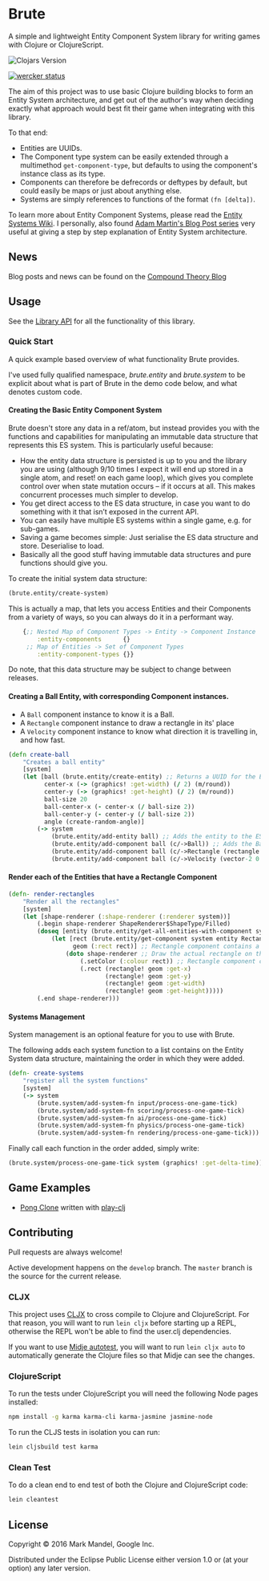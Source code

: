 # Brute

A simple and lightweight Entity Component System library for writing games with Clojure or ClojureScript.

![Clojars Version](https://clojars.org/brute/latest-version.svg?v=2)

[![wercker status](https://app.wercker.com/status/5f5d692036ee110c41a50ccc7b6f4ae5/m "wercker status")](https://app.wercker.com/project/bykey/5f5d692036ee110c41a50ccc7b6f4ae5)

The aim of this project was to use basic Clojure building blocks to form an Entity System architecture, and get out of the
author's way when deciding exactly what approach would best fit their game when integrating with this library.

To that end:

- Entities are UUIDs.
- The Component type system can be easily extended through a multimethod `get-component-type`, but defaults to using the component's instance class as its type.
- Components can therefore be defrecords or deftypes by default, but could easily be maps or just about anything else.
- Systems are simply references to functions of the format `(fn [delta])`.

To learn more about Entity Component Systems, please read the [Entity Systems Wiki](http://entity-systems.wikidot.com/).
I personally, also found [Adam Martin's Blog Post series](http://t-machine.org/index.php/2007/09/03/entity-systems-are-the-future-of-mmog-development-part-1/)
very useful at giving a step by step explanation of Entity System architecture.

## News

Blog posts and news can be found on the [Compound Theory Blog](http://www.compoundtheory.com/category/brute)

## Usage

See the [Library API](https://markmandel.github.io/brute/codox/) for all the functionality of this library.

### Quick Start

A quick example based overview of what functionality Brute provides.

I've used fully qualified namespace, *brute.entity* and *brute.system* to be explicit about what is part of Brute in the demo code below, and what denotes custom code.

#### Creating the Basic Entity Component System

Brute doesn't store any data in a ref/atom, but instead provides you with the functions and capabilities for manipulating an immutable data structure that represents this ES system.  This is particularly useful because:

- How the entity data structure is persisted is up to you and the library you are using (although 9/10 times I expect it will end up stored in a single atom, and reset! on each game loop), which gives you complete control over when state mutation occurs – if it occurs at all. This makes concurrent processes much simpler to develop.
- You get direct access to the ES data structure, in case you want to do something with it that isn’t exposed in the current API.
- You can easily have multiple ES systems within a single game, e.g. for sub-games.
- Saving a game becomes simple: Just serialise the ES data structure and store. Deserialise to load.
- Basically all the good stuff having immutable data structures and pure functions should give you.

To create the initial system data structure:

```clojure
(brute.entity/create-system)
```

This is actually a map, that lets you access Entities and their Components from a variety of ways, so you can always do it in a performant way.

```clojure
    {;; Nested Map of Component Types -> Entity -> Component Instance
        :entity-components      {}
     ;; Map of Entities -> Set of Component Types
        :entity-component-types {}}
```

Do note, that this data structure may be subject to change between releases.

#### Creating a Ball Entity, with corresponding Component instances.

- A `Ball` component instance to know it is a Ball.
- A `Rectangle` component instance to draw a rectangle in its' place
- A `Velocity` component instance to know what direction it is travelling in, and how fast.

```clojure
(defn create-ball
    "Creates a ball entity"
    [system]
    (let [ball (brute.entity/create-entity) ;; Returns a UUID for the Entity
          center-x (-> (graphics! :get-width) (/ 2) (m/round))
          center-y (-> (graphics! :get-height) (/ 2) (m/round))
          ball-size 20
          ball-center-x (- center-x (/ ball-size 2))
          ball-center-y (- center-y (/ ball-size 2))
          angle (create-random-angle)]
        (-> system
            (brute.entity/add-entity ball) ;; Adds the entity to the ES data structure and returns it
            (brute.entity/add-component ball (c/->Ball)) ;; Adds the Ball instance to the ES data structure and returns it
            (brute.entity/add-component ball (c/->Rectangle (rectangle ball-center-x ball-center-y ball-size ball-size) (color :white))) ;; Adds the Rectangle instance to the ES data structure and returns it
            (brute.entity/add-component ball (c/->Velocity (vector-2 0 300 :set-angle angle)))))) ;; Adds the Velocity instance to the ES data structure and returns it
```

#### Render each of the Entities that have a Rectangle Component

```clojure
(defn- render-rectangles
    "Render all the rectangles"
    [system]
    (let [shape-renderer (:shape-renderer (:renderer system))]
        (.begin shape-renderer ShapeRenderer$ShapeType/Filled)
        (doseq [entity (brute.entity/get-all-entities-with-component system Rectangle)] ;; loop around all the entities that have a Rectangle Component instance
            (let [rect (brute.entity/get-component system entity Rectangle) ;; get the Rectangle Component Instance for this entity
                  geom (:rect rect)] ;; Rectangle component contains a Rectangle geometry shape.
                (doto shape-renderer ;; Draw the actual rectangle on the screen
                    (.setColor (:colour rect)) ;; Rectangle component contains the colour
                    (.rect (rectangle! geom :get-x)
                           (rectangle! geom :get-y)
                           (rectangle! geom :get-width)
                           (rectangle! geom :get-height)))))
        (.end shape-renderer)))
```

#### Systems Management
System management is an optional feature for you to use with Brute.

The following adds each system function to a list contains on the Entity System data structure, maintaining the order in which they were added.

```clojure
(defn- create-systems
    "register all the system functions"
    [system]
    (-> system
    	(brute.system/add-system-fn input/process-one-game-tick)
    	(brute.system/add-system-fn scoring/process-one-game-tick)
    	(brute.system/add-system-fn ai/process-one-game-tick)
    	(brute.system/add-system-fn physics/process-one-game-tick)
    	(brute.system/add-system-fn rendering/process-one-game-tick)))
```

Finally call each function in the order added, simply write:

```clojure
(brute.system/process-one-game-tick system (graphics! :get-delta-time))
```



## Game Examples

- [Pong Clone](https://github.com/markmandel/brute-play-pong) written with [play-clj](https://github.com/oakes/play-clj)

## Contributing

Pull requests are always welcome!

Active development happens on the `develop` branch. The `master` branch is the source for the current release.

### CLJX
This project uses [CLJX](https://github.com/lynaghk/cljx) to cross compile to Clojure and ClojureScript.  For that reason, you will want to run `lein cljx` before starting up a REPL, otherwise the REPL won't be able to find the user.clj dependencies.

If you want to use [Midje autotest](https://github.com/marick/Midje/wiki/Autotest), you will want to run `lein cljx auto` to automatically generate the Clojure files so that Midje can see the changes.

### ClojureScript

To run the tests under ClojureScript you will need the following Node pages installed:

```bash
npm install -g karma karma-cli karma-jasmine jasmine-node
```

To run the CLJS tests in isolation you can run:

```bash
lein cljsbuild test karma
```

### Clean Test

To do a clean end to end test of both the Clojure and ClojureScript code:

```bash
lein cleantest
```

## License

Copyright © 2016 Mark Mandel, Google Inc.

Distributed under the Eclipse Public License either version 1.0 or (at
your option) any later version.
